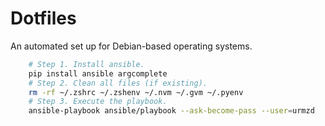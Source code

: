 # Dotfiles

An automated set up for Debian-based operating systems.

```bash
	# Step 1. Install ansible.
	pip install ansible argcomplete
	# Step 2. Clean all files (if existing).
	rm -rf ~/.zshrc ~/.zshenv ~/.nvm ~/.gvm ~/.pyenv
	# Step 3. Execute the playbook.
	ansible-playbook ansible/playbook --ask-become-pass --user=urmzd
```
